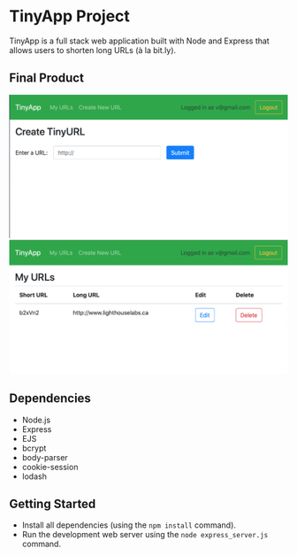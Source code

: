 # TinyApp Project

TinyApp is a full stack web application built with Node and Express that allows users to shorten long URLs (à la bit.ly).

## Final Product

!["New URL screen"](docs/newurl.png)
!["Login screen"](docs/manageurls.png)

## Dependencies

- Node.js
- Express
- EJS
- bcrypt
- body-parser
- cookie-session
- lodash

## Getting Started

- Install all dependencies (using the `npm install` command).
- Run the development web server using the `node express_server.js` command.
